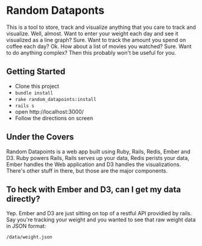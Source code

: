 # Random Dataponts

This is a tool to store, track and visualize anything that you care to track and visualize. Well, almost. Want to enter your weight each day and see it visualized as a line graph? Sure. Want to track the amount you spend on coffee each day? Ok. How about a list of movies you watched? Sure. Want to do anything complex? Then this probably won't be useful for you.

## Getting Started

- Clone this project
- `bundle install`
- `rake random_datapoints:install`
- `rails s`
- open http://localhost:3000/
- Follow the directions on screen

## Under the Covers

Random Datapoints is a web app built using Ruby, Rails, Redis, Ember and D3.
Ruby powers Rails, Rails serves up your data, Redis perists your data,
Ember handles the Web application and D3 handles the visualizations.
There's other stuff in there, but those are the major components.

## To heck with Ember and D3, can I get my data directly?

Yep. Ember and D3 are just sitting on top of a restful API providied by
rails. Say you're tracking your weight and you wanted to see that raw
weight data in JSON format:

    /data/weight.json


